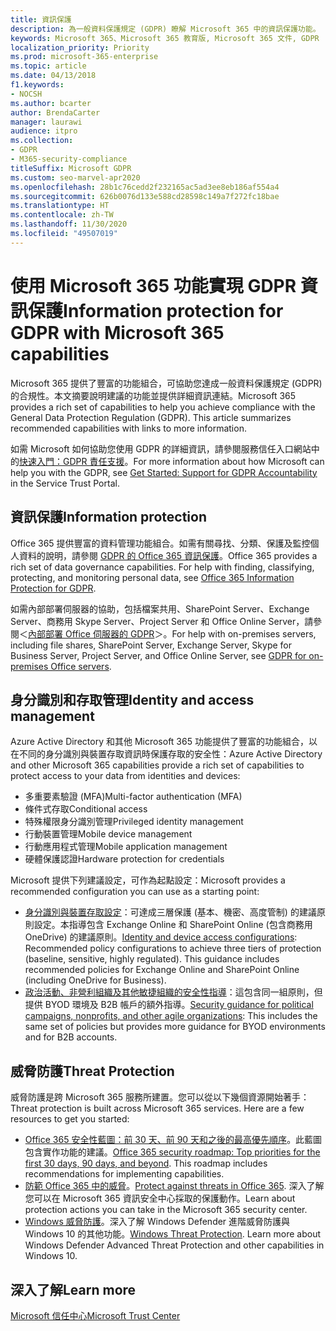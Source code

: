 ```yaml
---
title: 資訊保護
description: 為一般資料保護規定 (GDPR) 瞭解 Microsoft 365 中的資訊保護功能。
keywords: Microsoft 365、Microsoft 365 教育版, Microsoft 365 文件, GDPR
localization_priority: Priority
ms.prod: microsoft-365-enterprise
ms.topic: article
ms.date: 04/13/2018
f1.keywords:
- NOCSH
ms.author: bcarter
author: BrendaCarter
manager: laurawi
audience: itpro
ms.collection:
- GDPR
- M365-security-compliance
titleSuffix: Microsoft GDPR
ms.custom: seo-marvel-apr2020
ms.openlocfilehash: 28b1c76cedd2f232165ac5ad3ee8eb186af554a4
ms.sourcegitcommit: 626b0076d133e588cd28598c149a7f272fc18bae
ms.translationtype: HT
ms.contentlocale: zh-TW
ms.lasthandoff: 11/30/2020
ms.locfileid: "49507019"
---
```

# <a name="information-protection-for-gdpr-with-microsoft-365-capabilities"></a><span data-ttu-id="39813-104">使用 Microsoft 365 功能實現 GDPR 資訊保護</span><span class="sxs-lookup"><span data-stu-id="39813-104">Information protection for GDPR with Microsoft 365 capabilities</span></span>

<span data-ttu-id="39813-p101">Microsoft 365 提供了豐富的功能組合，可協助您達成一般資料保護規定 (GDPR) 的合規性。本文摘要說明建議的功能並提供詳細資訊連結。</span><span class="sxs-lookup"><span data-stu-id="39813-p101">Microsoft 365 provides a rich set of capabilities to help you achieve compliance with the General Data Protection Regulation (GDPR). This article summarizes recommended capabilities with links to more information.</span></span>

<span data-ttu-id="39813-107">如需 Microsoft 如何協助您使用 GDPR 的詳細資訊，請參閱服務信任入口網站中的[快速入門：GDPR 責任支援](https://servicetrust.microsoft.com/ViewPage/GDPRGetStarted)。</span><span class="sxs-lookup"><span data-stu-id="39813-107">For more information about how Microsoft can help you with the GDPR, see [Get Started: Support for GDPR Accountability](https://servicetrust.microsoft.com/ViewPage/GDPRGetStarted) in the Service Trust Portal.</span></span>

## <a name="information-protection"></a><span data-ttu-id="39813-108">資訊保護</span><span class="sxs-lookup"><span data-stu-id="39813-108">Information protection</span></span>

<span data-ttu-id="39813-p102">Office 365 提供豐富的資料管理功能組合。如需有關尋找、分類、保護及監控個人資料的說明，請參閱 [GDPR 的 Office 365 資訊保護](https://docs.microsoft.com/microsoft-365/compliance/office-365-information-protection-for-gdpr)。</span><span class="sxs-lookup"><span data-stu-id="39813-p102">Office 365 provides a rich set of data governance capabilities. For help with finding, classifying, protecting, and monitoring personal data, see [Office 365 Information Protection for GDPR](https://docs.microsoft.com/microsoft-365/compliance/office-365-information-protection-for-gdpr).</span></span>

<span data-ttu-id="39813-111">如需內部部署伺服器的協助，包括檔案共用、SharePoint Server、Exchange Server、商務用 Skype Server、Project Server 和 Office Online Server，請參閱＜[內部部署 Office 伺服器的 GDPR](https://docs.microsoft.com/microsoft-365/compliance/gdpr-for-office-servers)＞。</span><span class="sxs-lookup"><span data-stu-id="39813-111">For help with on-premises servers, including file shares, SharePoint Server, Exchange Server, Skype for Business Server, Project Server, and Office Online Server, see [GDPR for on-premises Office servers](https://docs.microsoft.com/microsoft-365/compliance/gdpr-for-office-servers).</span></span> 

## <a name="identity-and-access-management"></a><span data-ttu-id="39813-112">身分識別和存取管理</span><span class="sxs-lookup"><span data-stu-id="39813-112">Identity and access management</span></span>

<span data-ttu-id="39813-113">Azure Active Directory 和其他 Microsoft 365 功能提供了豐富的功能組合，以在不同的身分識別與裝置存取資訊時保護存取的安全性：</span><span class="sxs-lookup"><span data-stu-id="39813-113">Azure Active Directory and other Microsoft 365 capabilities provide a rich set of capabilities to protect access to your data from identities and devices:</span></span>

- <span data-ttu-id="39813-114">多重要素驗證 (MFA)</span><span class="sxs-lookup"><span data-stu-id="39813-114">Multi-factor authentication (MFA)</span></span>
- <span data-ttu-id="39813-115">條件式存取</span><span class="sxs-lookup"><span data-stu-id="39813-115">Conditional access</span></span>
- <span data-ttu-id="39813-116">特殊權限身分識別管理</span><span class="sxs-lookup"><span data-stu-id="39813-116">Privileged identity management</span></span>
- <span data-ttu-id="39813-117">行動裝置管理</span><span class="sxs-lookup"><span data-stu-id="39813-117">Mobile device management</span></span>
- <span data-ttu-id="39813-118">行動應用程式管理</span><span class="sxs-lookup"><span data-stu-id="39813-118">Mobile application management</span></span>
- <span data-ttu-id="39813-119">硬體保護認證</span><span class="sxs-lookup"><span data-stu-id="39813-119">Hardware protection for credentials</span></span>

<span data-ttu-id="39813-120">Microsoft 提供下列建議設定，可作為起點設定：</span><span class="sxs-lookup"><span data-stu-id="39813-120">Microsoft provides a recommended configuration you can use as a starting point:</span></span>

- <span data-ttu-id="39813-p103">[身分識別與裝置存取設定](https://docs.microsoft.com/microsoft-365/security/office-365-security/microsoft-365-policies-configurations)：可達成三層保護 (基本、機密、高度管制) 的建議原則設定。本指導包含 Exchange Online 和 SharePoint Online (包含商務用 OneDrive) 的建議原則。</span><span class="sxs-lookup"><span data-stu-id="39813-p103">[Identity and device access configurations](https://docs.microsoft.com/microsoft-365/security/office-365-security/microsoft-365-policies-configurations): Recommended policy configurations to achieve three tiers of protection (baseline, sensitive, highly regulated). This guidance includes recommended policies for Exchange Online and SharePoint Online (including OneDrive for Business).</span></span>
- <span data-ttu-id="39813-123">[政治活動、非營利組織及其他敏捷組織的安全性指導](https://docs.microsoft.com/microsoft-365/security/office-365-security/microsoft-security-guidance-for-political-campaigns-nonprofits-and-other-agile-o)：這包含同一組原則，但提供 BYOD 環境及 B2B 帳戶的額外指導。</span><span class="sxs-lookup"><span data-stu-id="39813-123">[Security guidance for political campaigns, nonprofits, and other agile organizations](https://docs.microsoft.com/microsoft-365/security/office-365-security/microsoft-security-guidance-for-political-campaigns-nonprofits-and-other-agile-o): This includes the same set of policies but provides more guidance for BYOD environments and for B2B accounts.</span></span>

## <a name="threat-protection"></a><span data-ttu-id="39813-124">威脅防護</span><span class="sxs-lookup"><span data-stu-id="39813-124">Threat Protection</span></span>

<span data-ttu-id="39813-p104">威脅防護是跨 Microsoft 365 服務所建置。您可以從以下幾個資源開始著手：</span><span class="sxs-lookup"><span data-stu-id="39813-p104">Threat protection is built across Microsoft 365 services. Here are a few resources to get you started:</span></span>

- <span data-ttu-id="39813-p105">[Office 365 安全性藍圖：前 30 天、前 90 天和之後的最高優先順序](https://docs.microsoft.com/microsoft-365/security/office-365-security/security-roadmap)。此藍圖包含實作功能的建議。</span><span class="sxs-lookup"><span data-stu-id="39813-p105">[Office 365 security roadmap: Top priorities for the first 30 days, 90 days, and beyond](https://docs.microsoft.com/microsoft-365/security/office-365-security/security-roadmap). This roadmap includes recommendations for implementing capabilities.</span></span> 
- <span data-ttu-id="39813-129">[防範 Office 365 中的威脅](https://docs.microsoft.com/microsoft-365/security/office-365-security/protect-against-threats)。</span><span class="sxs-lookup"><span data-stu-id="39813-129">[Protect against threats in Office 365](https://docs.microsoft.com/microsoft-365/security/office-365-security/protect-against-threats).</span></span> <span data-ttu-id="39813-130">深入了解您可以在 Microsoft 365 資訊安全中心採取的保護動作。</span><span class="sxs-lookup"><span data-stu-id="39813-130">Learn about protection actions you can take in the Microsoft 365 security center.</span></span>
- <span data-ttu-id="39813-p107">[Windows 威脅防護](https://docs.microsoft.com/windows/security/threat-protection/)。深入了解 Windows Defender 進階威脅防護與 Windows 10 的其他功能。</span><span class="sxs-lookup"><span data-stu-id="39813-p107">[Windows Threat Protection](https://docs.microsoft.com/windows/security/threat-protection/). Learn more about Windows Defender Advanced Threat Protection and other capabilities in Windows 10.</span></span>

## <a name="learn-more"></a><span data-ttu-id="39813-133">深入了解</span><span class="sxs-lookup"><span data-stu-id="39813-133">Learn more</span></span>

[<span data-ttu-id="39813-134">Microsoft 信任中心</span><span class="sxs-lookup"><span data-stu-id="39813-134">Microsoft Trust Center</span></span>](https://www.microsoft.com/trust-center/privacy/gdpr-overview)

